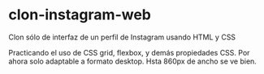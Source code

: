 # clon-instagram-web
Clon sólo de interfaz de un perfil de Instagram usando HTML y CSS

Practicando el uso de CSS grid, flexbox, y demás propiedades CSS. Por ahora solo adaptable a formato desktop. Hsta 860px de ancho se ve bien.